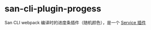 # san-cli-plugin-progess

San CLI webpack 编译时的进度条插件（随机颜色），是一个 [Service 插件](https://ecomfe.github.com/san-cli/#/srv-plugin)

